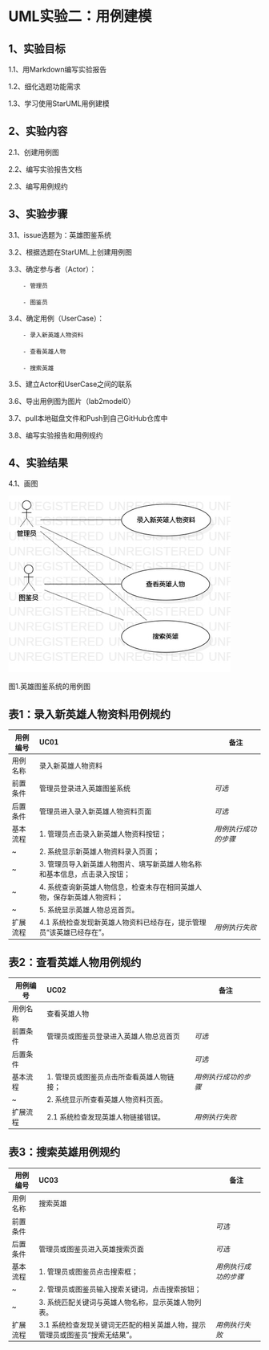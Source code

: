 # UML实验二：用例建模

## 1、实验目标
1.1、用Markdown编写实验报告

1.2、细化选题功能需求

1.3、学习使用StarUML用例建模
## 2、实验内容
2.1、创建用例图

2.2、编写实验报告文档

2.3、编写用例规约
## 3、实验步骤
3.1、issue选题为：英雄图鉴系统

3.2、根据选题在StarUML上创建用例图

3.3、确定参与者（Actor）：

        - 管理员
        
        - 图鉴员
3.4、确定用例（UserCase）：

        - 录入新英雄人物资料
        
        - 查看英雄人物
        
        - 搜索英雄
3.5、建立Actor和UserCase之间的联系

3.6、导出用例图为图片（lab2model0）

3.7、pull本地磁盘文件和Push到自己GitHub仓库中

3.8、编写实验报告和用例规约
## 4、实验结果
4.1、画图

![用例图](./lab2model0.jpg)

图1.英雄图鉴系统的用例图

## 表1：录入新英雄人物资料用例规约  

用例编号  | UC01 | 备注  
-|:-|-  
用例名称  | 录入新英雄人物资料  |   
前置条件  |  管理员登录进入英雄图鉴系统   | *可选*   
后置条件  |   管理员进入录入新英雄人物资料页面     | *可选*   
基本流程  | 1. 管理员点击录入新英雄人物资料按钮；  |*用例执行成功的步骤*    
~| 2. 系统显示新英雄人物资料录入页面；  |   
~| 3. 管理员导入新英雄人物图片、填写新英雄人物名称和基本信息，点击录入按钮；  |   
~| 4. 系统查询新英雄人物信息，检查未存在相同英雄人物，保存新英雄人物资料；  |   
~| 5. 系统显示英雄人物总览首页。  |  
扩展流程  | 4.1 系统检查发现新英雄人物资料已经存在，提示管理员“该英雄已经存在”。 |*用例执行失败*    


## 表2：查看英雄人物用例规约  

用例编号  | UC02 | 备注  
-|:-|-  
用例名称  | 查看英雄人物  |   
前置条件  |  管理员或图鉴员登录进入英雄人物总览首页   | *可选*   
后置条件  |    | *可选*   
基本流程  | 1. 管理员或图鉴员点击所查看英雄人物链接；  |*用例执行成功的步骤*    
~| 2. 系统显示所查看英雄人物资料页面。  |   
扩展流程  | 2.1 系统检查发现英雄人物链接错误。  |*用例执行失败*    


## 表3：搜索英雄用例规约  

用例编号  | UC03 | 备注  
-|:-|-  
用例名称  | 搜索英雄  |   
前置条件  |     | *可选*   
后置条件  |  管理员或图鉴员进入英雄搜索页面   | *可选*   
基本流程  | 1. 管理员或图鉴员点击搜索框；  |*用例执行成功的步骤*    
~| 2. 管理员或图鉴员输入搜索关键词，点击搜索按钮；  |   
~| 3. 系统匹配关键词与英雄人物名称，显示英雄人物列表。 |    
扩展流程  | 3.1 系统检查发现关键词无匹配的相关英雄人物，提示管理员或图鉴员“搜索无结果”。  |*用例执行失败* 

